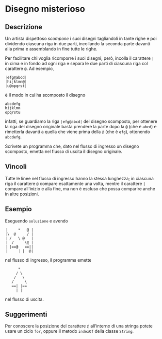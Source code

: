 Disegno misterioso
==================

Descrizione
-----------

Un artista dispettoso *scompone* i suoi disegni tagliandoli in tante righe e poi
dividendo ciascuna riga in due parti, incollando la seconda parte davanti alla
prima e assemblando in fine tutte le righe.

Per facilitare chi voglia ricomporre i suoi disegni, però, incolla il carattere `|`
in cima e in fondo ad ogni riga e separa le due parti di ciascuna riga col
carattere `@`. Ad esempio,

    |efg@abcd|
    |hijklmn@|
    |u@opqrst|

è il modo in cui ha scomposto il disegno

    abcdefg
    hijklmn
    opqrstu

infatti, se guardiamo la riga `|efg@abcd|` del disegno scomposto, per ottenere
la riga del disegno originale basta prendere la parte dopo la `@` (che è `abcd`)
e rimetterla davanti a quella che viene prima della `@` (che è `efg`), ottenendo
`abcdefg`.

 Scrivete un programma che, dato nel flusso di ingresso un disegno scomposto,
emetta nel flusso di uscita il disegno originale.


Vincoli
-------

Tutte le linee nel flusso di ingresso hanno la stessa lunghezza; in ciascuna
riga il carattere `@` compare esattamente una volta, mentre il carattere `|`
compare all'inizio e alla fine, ma non è escluso che possa comparire anche in
altre posizioni.


Esempio
-------

Eseguendo `soluzione` e avendo

    |     *   @ |
    |\  @     / |
    | /   \ @   |
    |  /     \@ |
    | |==@   ==||
    |     | |  @|

nel flusso di ingresso, il programma emette

          *   
         / \  
        /   \
       /     \
       ==| |==
         | |  

nel flusso di uscita.


Suggerimenti
------------

Per conoscere la posizione del carattere `@` all'interno di una stringa potete
usare un ciclo `for`, oppure il metodo `indexOf` della classe `String`.

